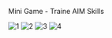 Mini Game - Traine AIM Skills




![1](https://user-images.githubusercontent.com/91634955/137944458-2924734a-147d-4a3b-8063-a5ec8982ed69.png)
![2](https://user-images.githubusercontent.com/91634955/137944465-2a11f798-e9ce-402a-9bae-e5c07f5a56a6.png)
![3](https://user-images.githubusercontent.com/91634955/137944467-3c1414ab-bcdd-4a60-89cc-28baa80f3013.png)
![4](https://user-images.githubusercontent.com/91634955/137944470-69a57dec-f5fc-4b2f-aff6-88fd2bdf4000.png)

